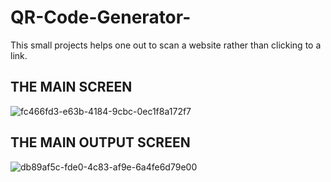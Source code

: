 # QR-Code-Generator-
This small projects helps one out to scan a website rather than clicking to a link.

## THE MAIN SCREEN 
![fc466fd3-e63b-4184-9cbc-0ec1f8a172f7](https://user-images.githubusercontent.com/75639917/194939355-9ba12082-f901-435c-9764-8cac3441f5db.jpg)

## THE MAIN OUTPUT SCREEN
![db89af5c-fde0-4c83-af9e-6a4fe6d79e00](https://user-images.githubusercontent.com/75639917/194940924-699337d7-3ddc-42bd-a58a-8d91fa934c88.jpg)
